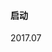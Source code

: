 <docs-header :active="headerActive"></docs-header>
<div class="docs-container">
<div class="docs-content">
	


#### 启动

2017.07


<script>
	export default {
		data() {
			return {
				headerActive: 'log'
			}
		}
	}
</script>
</div>
</div>

